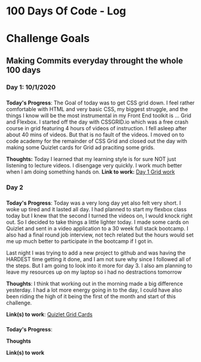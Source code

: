# 100 Days Of Code - Log

# Challenge Goals 
## Making Commits everyday throught the whole 100 days

### Day 1: 10/1/2020
##### 

**Today's Progress**: 
The Goal of today was to get CSS grid down. I feel rather comfortable with HTML and very basic CSS, my biggest struggle, and the things I know will be the most instrumental in my Front End toolkit is ... Grid and Flexbox. I started off the day with CSSGRID.io which was a free crash course in grid featuring 4 hours of videos of instruction. I fell asleep after about 40 mins of videos. But that is no fault of the videos. I moved on to code academy for the remainder of CSS Grid and closed out the day with making some Quizlet cards for Grid ad praciting some grids.
<br>

**Thoughts:** 
Today I learned that my learning style is for sure NOT just listening to lecture videos. I disengage very quickly. I work much better when I am doing something hands on. 
**Link to work:** 
[Day 1 Grid work](https://github.com/hey-tae/100-days-of-code/tree/master/Day1)


### Day 2 
#####

**Today's Progress**: 
Today was a very long day yet also felt very short. I woke up tired and it lasted all day. I had planned to start my flexbox class today but I knew that the second I turned the videos on, I would knock right out. So I decided to take things a little lighter today. I made some cards on Quizlet and sent in a video application to a 30 week full stack bootcamp. I also had a final round job interview, not tech related but the hours would set me up much better to participate in the bootcamp if I got in. 
<br> 

Last night I was trying to add a new project to github and was having the HARDEST time getting it done, and I am not sure why since I followed all of the steps. But I am going to look into it more for day 3. I also am planning to leave my resources up on my laptop so i had no destractions tomorrow 

**Thoughts**: 
I think that working out in the morning made a big difference yesterday. I had a lot more energy going in to the day, I could have also been riding the high of it being the first of the month and start of this challenge. 

**Link(s) to work**: 
[Quizlet Grid Cards](https://quizlet.com/532688623/grid-flash-cards/)

### 

**Today's Progress**: 

**Thoughts** 

**Link(s) to work**

